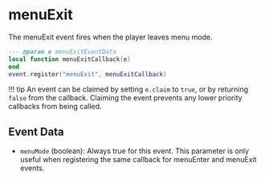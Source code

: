 # menuExit

The menuExit event fires when the player leaves menu mode.

```lua
--- @param e menuExitEventData
local function menuExitCallback(e)
end
event.register("menuExit", menuExitCallback)
```

!!! tip
	An event can be claimed by setting `e.claim` to `true`, or by returning `false` from the callback. Claiming the event prevents any lower priority callbacks from being called.

## Event Data

* `menuMode` (boolean): Always true for this event. This parameter is only useful when registering the same callback for menuEnter and menuExit events.

